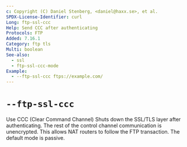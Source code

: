 ```yaml
---
c: Copyright (C) Daniel Stenberg, <daniel@haxx.se>, et al.
SPDX-License-Identifier: curl
Long: ftp-ssl-ccc
Help: Send CCC after authenticating
Protocols: FTP
Added: 7.16.1
Category: ftp tls
Multi: boolean
See-also:
  - ssl
  - ftp-ssl-ccc-mode
Example:
  - --ftp-ssl-ccc ftps://example.com/
---
```


# `--ftp-ssl-ccc`

Use CCC (Clear Command Channel) Shuts down the SSL/TLS layer after
authenticating. The rest of the control channel communication is
unencrypted. This allows NAT routers to follow the FTP transaction. The
default mode is passive.
